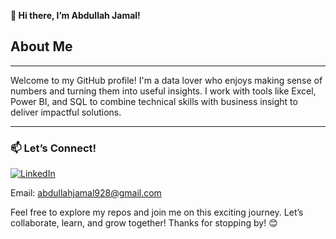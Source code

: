 **👋 Hi there, I’m Abdullah Jamal!**

## About Me
---
Welcome to my GitHub profile! I'm a data lover who enjoys making sense of numbers and turning them into useful insights. I work with tools like Excel, Power BI, and SQL to combine technical skills with business insight to deliver impactful solutions.

---
### 📫 Let’s Connect!    
[![LinkedIn](https://img.shields.io/badge/LinkedIn-Abdullah%20Jamal-blue?style=flat-square&logo=linkedin)](https://www.linkedin.com/in/abdullah-jamal-aj/)

Email: abdullahjamal928@gmail.com  

Feel free to explore my repos and join me on this exciting journey. Let’s collaborate, learn, and grow together! Thanks for stopping by! 😊

